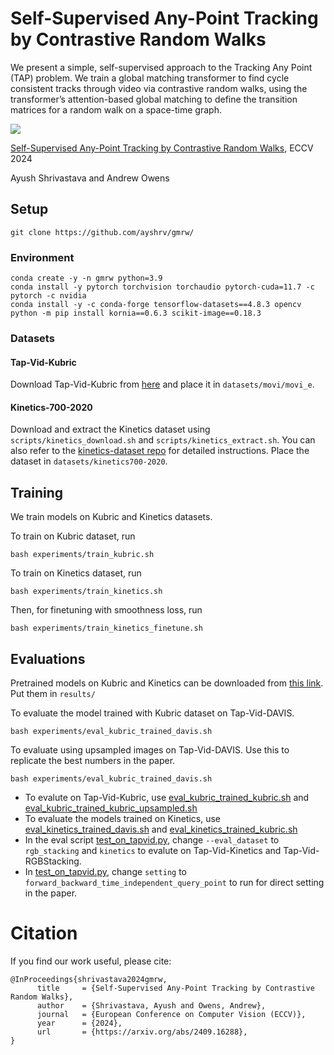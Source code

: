 # Self-Supervised Any-Point Tracking by Contrastive Random Walks

We present a simple, self-supervised approach to the Tracking Any Point (TAP) problem. We train a global matching transformer to find cycle consistent tracks through video via contrastive random walks, using the transformer’s attention-based global matching to define the transition matrices for a random walk on a space-time graph.

![](assets/teaser.gif)

[Self-Supervised Any-Point Tracking by Contrastive Random Walks](https://arxiv.org/pdf/2409.16288), ECCV 2024

Ayush Shrivastava and Andrew Owens



## Setup

```
git clone https://github.com/ayshrv/gmrw/
```

### Environment
```
conda create -y -n gmrw python=3.9
conda install -y pytorch torchvision torchaudio pytorch-cuda=11.7 -c pytorch -c nvidia
conda install -y -c conda-forge tensorflow-datasets==4.8.3 opencv
python -m pip install kornia==0.6.3 scikit-image==0.18.3
```

### Datasets

#### Tap-Vid-Kubric
Download Tap-Vid-Kubric from [here](https://github.com/google-deepmind/tapnet/tree/main/tapnet/tapvid) and place it in `datasets/movi/movi_e`.

#### Kinetics-700-2020
Download and extract the Kinetics dataset using `scripts/kinetics_download.sh` and `scripts/kinetics_extract.sh`. You can also refer to the [kinetics-dataset repo](https://github.com/cvdfoundation/kinetics-dataset) for detailed instructions. Place the dataset in `datasets/kinetics700-2020`.

## Training

We train models on Kubric and Kinetics datasets.

To train on Kubric dataset, run
```
bash experiments/train_kubric.sh
```

To train on Kinetics dataset, run
```
bash experiments/train_kinetics.sh
```
Then, for finetuning with smoothness loss, run
```
bash experiments/train_kinetics_finetune.sh
```

## Evaluations
Pretrained models on Kubric and Kinetics can be downloaded from [this link](https://www.dropbox.com/scl/fo/2uutl18md0c83et2aw0oz/ADkl-RAW0fneflvSKjd3MB0?rlkey=fk35z55x95t9mu6i7afbqkzp6&st=ara9ej5f&dl=0). Put them in `results/`

To evaluate the model trained with Kubric dataset on Tap-Vid-DAVIS.
```
bash experiments/eval_kubric_trained_davis.sh
```
To evaluate using upsampled images on Tap-Vid-DAVIS. Use this to replicate the best numbers in the paper.
```
bash experiments/eval_kubric_trained_davis.sh
```

- To evalute on Tap-Vid-Kubric, use [eval_kubric_trained_kubric.sh](experiments/eval_kubric_trained_kubric.sh) and [eval_kubric_trained_kubric_upsampled.sh](experiments/eval_kubric_trained_kubric_upsampled.sh)
- To evaluate the models trained on Kinetics, use [eval_kinetics_trained_davis.sh](experiments/eval_kinetics_trained_davis.sh) and [eval_kinetics_trained_kubric.sh](experiments/eval_kinetics_trained_kubric.sh)
- In the eval script [test_on_tapvid.py](test_on_tapvid.py), change `--eval_dataset` to `rgb_stacking` and `kinetics` to evalute on Tap-Vid-Kinetics and Tap-Vid-RGBStacking.
- In [test_on_tapvid.py](test_on_tapvid.py), change `setting` to `forward_backward_time_independent_query_point` to run for direct setting in the paper.

# Citation

If you find our work useful, please cite:
```
@InProceedings{shrivastava2024gmrw,
      title     = {Self-Supervised Any-Point Tracking by Contrastive Random Walks},
      author    = {Shrivastava, Ayush and Owens, Andrew},
      journal   = {European Conference on Computer Vision (ECCV)},
      year      = {2024},
      url       = {https://arxiv.org/abs/2409.16288},
}
```

